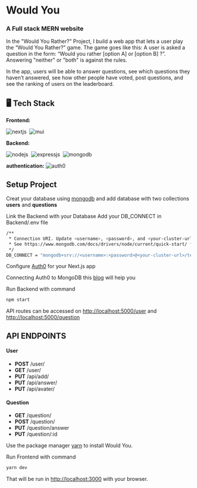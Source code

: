# Would You
### A Full stack MERN website 
In the "Would You Rather?" Project, I build a web app that lets a user play the “Would You Rather?” game. The game goes like this: A user is asked a question in the form: “Would you rather [option A] or [option B] ?”. Answering "neither" or "both" is against the rules.

In the app, users will be able to answer questions, see which questions they haven’t answered, see how other people have voted, post questions, and see the ranking of users on the leaderboard.


## 🖥️ Tech Stack
**Frontend:**

![nextjs](https://img.shields.io/badge/Next-000?style=for-the-badge&logo=next.js&logoColor=white)&nbsp;
![mui](https://img.shields.io/badge/Material--UI-0081CB?style=for-the-badge&logo=material-ui&logoColor=white)&nbsp;

**Backend:**

![nodejs](https://img.shields.io/badge/Node.js-43853D?style=for-the-badge&logo=mongodb&logoColor=white)&nbsp;
![expressjs](https://img.shields.io/badge/Express.js-438000?style=for-the-badge&logo=express&logoColor=white)&nbsp;
![mongodb](https://img.shields.io/badge/MongoDB-4EA94B?style=for-the-badge&logo=mongodb&logoColor=white)&nbsp;

**authentication:**
![auth0](https://img.shields.io/badge/Auth0-000?style=for-the-badge&logo=auth0&logoColor=white)&nbsp;




<h2>Setup Project</h2>

Creat your database using [mongodb](https://www.mongodb.com/cloud/atlas/lp/try2)
and add database with two collections <strong>users</strong> and <strong>questions</strong>

Link the Backend with your Database
Add your DB_CONNECT in Backend/.env file

```bash
/**
 * Connection URI. Update <username>, <password>, and <your-cluster-url> to reflect your cluster.
 * See https://www.mongodb.com/docs/drivers/node/current/quick-start/ for more details
 */
DB_CONNECT = "mongodb+srv://<username>:<password>@<your-cluster-url>/test?retryWrites=true&w=majority";
```

Configure [Auth0](https://auth0.com/docs/quickstart/webapp/nextjs/01-login#configure-auth0) for your Next.js app 


Connecting Auth0 to MongoDB this [blog](https://auth0.com/blog/connecting-auth0-to-mongodb/) will heip you 



Run Backend with command
```bash
npm start
```

API routes can be accessed on [http://localhost:5000/user](http://localhost:3000/user) and [http://localhost:5000/question](http://localhost:3000/question)

<h2> API ENDPOINTS </h2>
<h4> User </h4>
<ul>
  <li> <b>POST</b> /user/ </li>
  <li> <b>GET</b>  /user/  </li>
  <li> <b>PUT</b>  /api/add/</li>
  <li> <b>PUT</b>  /api/answer/</li>
  <li> <b>PUT</b>  /api/avater/</li>
</ul>

<h4> Question </h4>
<ul>
  <li> <b>GET</b> /question/ </li>
  <li> <b>POST</b> /question/ </li>
  <li> <b>PUT</b> /question/answer </li>
  <li> <b>PUT</b> /question/:id </li>
</ul>

Use the package manager [yarn](https://yarnpkg.com/) to install Would You.

Run Frontend with command
```bash
yarn dev
```

That will be run in [http://localhost:3000](http://localhost:3000) with your browser.





